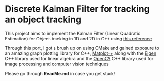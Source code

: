 # Discrete Kalman Filter for tracking an object tracking

This project aims to implement the Kalman Filter (Linear Quadratic Estimation) for Object-tracking in 1D and 2D in C++ using [this reference](https://machinelearningspace.com/object-tracking-python/)

Through this port, I got a brush up on using CMake and gained exposure to an amazing graph plotting library for C++, [Matplot++](https://github.com/alandefreitas/matplotplusplus) along with the [Eigen](https://eigen.tuxfamily.org/index.php?title=Main_Page) C++ library used for linear algebra and the [OpenCV](https://opencv.org/) C++ library used for image processing and computer vision techniques.

Please go through **ReadMe.md** in case you get stuck!